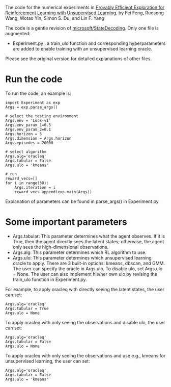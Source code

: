 The code for the numerical experiments in [Provably Efficient Exploration for Reinforcement Learning with Unsupervised Learning.](https://arxiv.org/pdf/2003.06898.pdf) by Fei Feng, Ruosong Wang, Wotao Yin, Simon S. Du, and Lin F. Yang

The code is a gentle revision of [microsoft/StateDecoding](https://github.com/microsoft/StateDecoding). Only one file is augmented:
- Experiment.py : a train_ulo function and corresponding hyperparameters are added to enable training with an unsupervised learning oracle.

Please see the original version for detailed explanations of other files.

# Run the code
To run the code, an example is:

    import Experiment as exp
    Args = exp.parse_args()
    
    # select the testing environment
    Args.env = 'Lock-v1' 
    Args.env_param_1=0.5
    Args.env_param_2=0.1
    Args.horizon = 5
    Args.dimension = Args.horizon
    Args.episodes = 20000

    # select algorithm
    Args.alg='oracleq'
    Args.tabular = False
    Args.ulo = 'kmeans'
    
    # run
    reward_vecs=[]
    for i in range(50):
        Args.iteration = i
        reward_vecs.append(exp.main(Args))

Explanation of parameters can be found in parse_args() in Experiment.py

# Some important parameters
- Args.tabular: This parameter determines what the agent observes. If it is True, then the agent directly sees the latent states; otherwise, the agent only sees the high-dimensional observations.
- Args.alg: This parameter determines which RL algorithm to use. 
- Args.ulo: This parameter determines which unsupervised learning oracle to apply. There are 3 built-in options: kmeans, dbscan, and GMM. The user can specify the oracle in Args.ulo. To disable ulo, set Args.ulo = None. The user can also implement his/her own ulo by revising the train_ulo function in Experiment.py.

For example, to apply oracleq with directly seeing the latent states, the user can set:
    
    Args.alg='oracleq'
    Args.tabular = True
    Args.ulo = None

To apply oracleq with only seeing the observations and disable ulo, the user can set:
    
    Args.alg='oracleq'
    Args.tabular = False
    Args.ulo = None

To apply oracleq with only seeing the observations and use e.g., kmeans for unsupervised learning, the user can set:
    
    Args.alg='oracleq'
    Args.tabular = False
    Args.ulo = 'kmeans'
    
